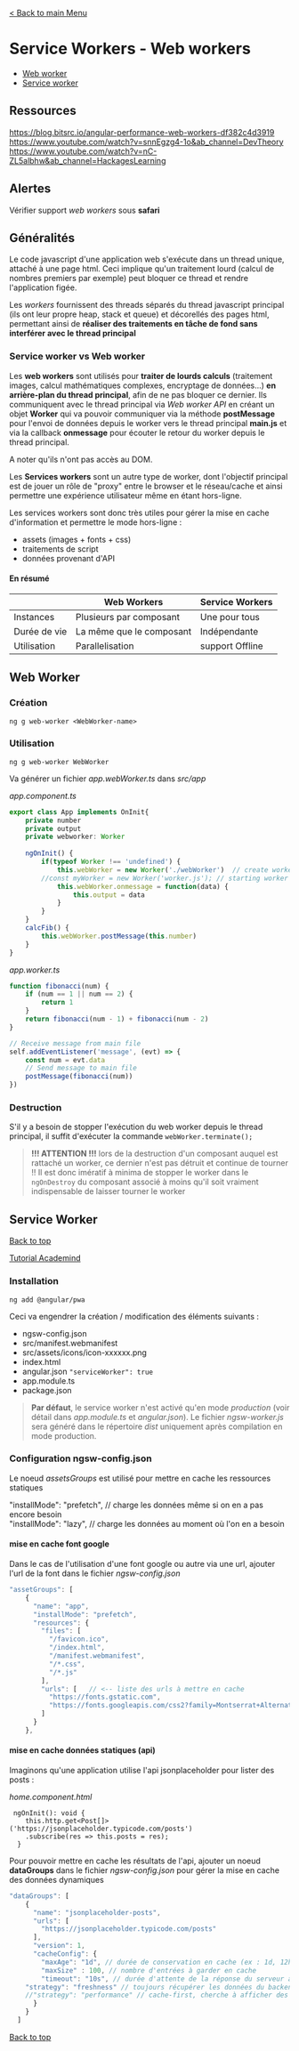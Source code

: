 [< Back to main Menu](https://github.com/gsoulie/angular-resources/blob/master/ng-sheet.md)    

# Service Workers - Web workers

* [Web worker](#web-worker)     
* [Service worker](#service-worker)      

## Ressources

https://blog.bitsrc.io/angular-performance-web-workers-df382c4d3919      
https://www.youtube.com/watch?v=snnEgzg4-1o&ab_channel=DevTheory     
https://www.youtube.com/watch?v=nC-ZL5albhw&ab_channel=HackagesLearning      

## Alertes

Vérifier support *web workers* sous **safari**

## Généralités

Le code javascript d'une application web s'exécute dans un thread unique, attaché à une page html. Ceci implique qu'un traitement lourd (calcul de nombres premiers par exemple)
peut  bloquer ce thread et rendre l'application figée.

Les *workers* fournissent des threads séparés du thread javascript principal (ils ont leur propre heap, stack et queue) et décorellés des pages html, permettant ainsi de **réaliser des traitements en tâche de fond sans interférer avec le thread principal**

### Service worker vs Web worker

Les **web workers** sont utilisés pour **traiter de lourds calculs** (traitement images, calcul mathématiques complexes, encryptage de données...) **en arrière-plan du thread principal**, afin de ne pas bloquer ce dernier.
Ils communiquent avec le thread principal via *Web worker API* en créant un objet **Worker** qui va pouvoir communiquer via la méthode **postMessage** pour l'envoi de données
depuis le worker vers le thread principal **main.js** et via la callback **onmessage** pour écouter le retour du worker depuis le thread principal.

A noter qu'ils n'ont pas accès au DOM.

Les **Services workers** sont un autre type de worker, dont l'objectif principal est de jouer un rôle de "proxy" entre le browser et le réseau/cache et ainsi permettre une expérience utilisateur même en étant hors-ligne.

Les services workers sont donc très utiles pour gérer la mise en cache d'information et permettre le mode hors-ligne : 

* assets (images + fonts + css)     
* traitements de script     
* données provenant d'API     

#### En résumé

|| Web Workers  | Service Workers  |
|-|-|-|
| Instances    | Plusieurs par composant | Une pour tous |
| Durée de vie     | La même que le composant  | Indépendante      |
| Utilisation | Parallelisation  | support Offline  |

## Web Worker

### Création

````ng g web-worker <WebWorker-name>````

### Utilisation

````ng g web-worker WebWorker````

Va générer un fichier *app.webWorker.ts* dans *src/app*

*app.component.ts*

````typescript
export class App implements OnInit{
    private number
    private output
    private webworker: Worker
    
    ngOnInit() {
        if(typeof Worker !== 'undefined') {
            this.webWorker = new Worker('./webWorker')	// create worker 
	    //const myWorker = new Worker('worker.js');	// starting worker thread
            this.webWorker.onmessage = function(data) {
                this.output = data
            }
        }
    }
    calcFib() {
        this.webWorker.postMessage(this.number)
    }
}
````

*app.worker.ts*

````typescript
function fibonacci(num) {
    if (num == 1 || num == 2) {
        return 1
    }
    return fibonacci(num - 1) + fibonacci(num - 2)
}

// Receive message from main file
self.addEventListener('message', (evt) => {
    const num = evt.data
    // Send message to main file
    postMessage(fibonacci(num))
})
````

### Destruction

S'il y a besoin de stopper l'exécution du web worker depuis le thread principal, il suffit d'exécuter la commande ````webWorker.terminate();````

> **!!! ATTENTION !!!** lors de la destruction d'un composant auquel est rattaché un worker, ce dernier n'est pas détruit et continue de tourner !! Il est donc imératif à minima de stopper le worker dans le ````ngOnDestroy```` du composant associé à moins qu'il soit vraiment indispensable de laisser tourner le worker

## Service Worker
[Back to top](#service-workers---web-workers)    

[Tutorial Academind](https://www.youtube.com/watch?v=5YtNQJQu31Y&ab_channel=Academind)      

### Installation

````ng add @angular/pwa````

Ceci va engendrer la création / modification des éléments suivants :
* ngsw-config.json      
* src/manifest.webmanifest      
* src/assets/icons/icon-xxxxxx.png       
* index.html      
* angular.json ````"serviceWorker": true````     
* app.module.ts    
* package.json     

> **Par défaut**, le service worker n'est activé qu'en mode *production* (voir détail dans *app.module.ts* et *angular.json*). 
Le fichier *ngsw-worker.js* sera généré dans le répertoire *dist* uniquement après compilation en mode production.

### Configuration ngsw-config.json

Le noeud *assetsGroups* est utilisé pour mettre en cache les ressources statiques

"installMode": "prefetch", // charge les données même si on en a pas encore besoin        
"installMode": "lazy", // charge les données au moment où l'on en a besoin

#### mise en cache font google

Dans le cas de l'utilisation d'une font google ou autre via une url, ajouter l'url de la font dans le fichier *ngsw-config.json*

````typescript
"assetGroups": [
    {
      "name": "app",
      "installMode": "prefetch",
      "resources": {
        "files": [
          "/favicon.ico",
          "/index.html",
          "/manifest.webmanifest",
          "/*.css",
          "/*.js"
        ],
        "urls": [	// <-- liste des urls à mettre en cache
		  "https://fonts.gstatic.com",
          "https://fonts.googleapis.com/css2?family=Montserrat+Alternates:wght@300&family=Pacifico&display=swap"
        ]
      }
    },
````

#### mise en cache données statiques (api)

Imaginons qu'une application utilise l'api jsonplaceholder pour lister des posts : 

*home.component.html*
````
 ngOnInit(): void {
    this.http.get<Post[]>('https://jsonplaceholder.typicode.com/posts')
    .subscribe(res => this.posts = res);
  }
````

Pour pouvoir mettre en cache les résultats de l'api, ajouter un noeud **dataGroups** dans le fichier *ngsw-config.json* pour gérer la mise en cache des données dynamiques

````typescript
"dataGroups": [
    {
      "name": "jsonplaceholder-posts",
      "urls": [
        "https://jsonplaceholder.typicode.com/posts"
      ],
      "version": 1,
      "cacheConfig": {
        "maxAge": "1d", // durée de conservation en cache (ex : 1d, 12h, 50m...) voir documentation officielle pour les unités
        "maxSize" : 100, // nombre d'entrées à garder en cache
        "timeout": "10s", // durée d'attente de la réponse du serveur avant de basculer sur le chargement des données en cache
	"strategy": "freshness" // toujours récupérer les données du backend en premier et si on est offline chercher les données en cache
	//"strategy": "performance" // cache-first, cherche à afficher des données le plus vite possible. Prend en compte le maxAge
      }
    }
  ]
````

[Back to top](#service-workers---web-workers)    

